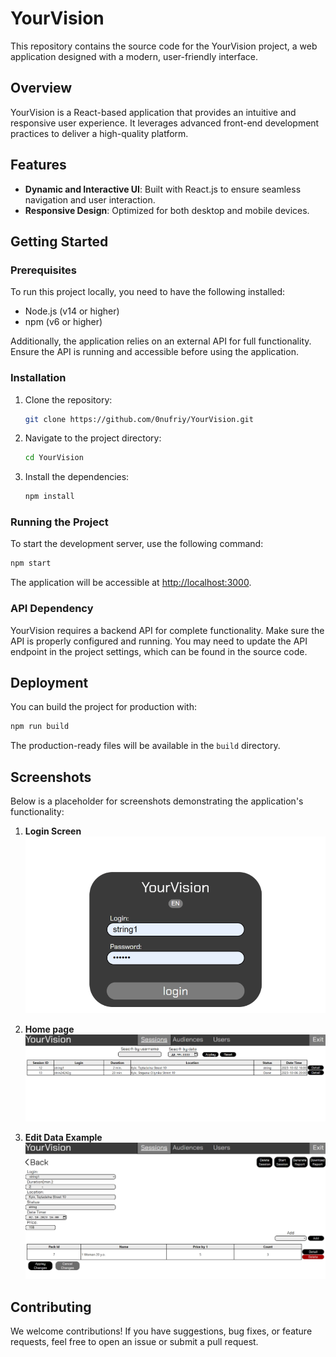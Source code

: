 # YourVision

This repository contains the source code for the YourVision project, a web application designed with a modern, user-friendly interface.

## Overview

YourVision is a React-based application that provides an intuitive and responsive user experience. It leverages advanced front-end development practices to deliver a high-quality platform.

## Features

- **Dynamic and Interactive UI**: Built with React.js to ensure seamless navigation and user interaction.
- **Responsive Design**: Optimized for both desktop and mobile devices.

## Getting Started

### Prerequisites

To run this project locally, you need to have the following installed:

- Node.js (v14 or higher)
- npm (v6 or higher)

Additionally, the application relies on an external API for full functionality. Ensure the API is running and accessible before using the application.

### Installation

1. Clone the repository:
   ```bash
   git clone https://github.com/0nufriy/YourVision.git
   ```

2. Navigate to the project directory:
   ```bash
   cd YourVision
   ```

3. Install the dependencies:
   ```bash
   npm install
   ```

### Running the Project

To start the development server, use the following command:

```bash
npm start
```

The application will be accessible at [http://localhost:3000](http://localhost:3000).

### API Dependency

YourVision requires a backend API for complete functionality. Make sure the API is properly configured and running. You may need to update the API endpoint in the project settings, which can be found in the source code.

## Deployment

You can build the project for production with:

```bash
npm run build
```

The production-ready files will be available in the `build` directory.

## Screenshots

Below is a placeholder for screenshots demonstrating the application's functionality:

1. **Login Screen**
   ![Home Page](https://github.com/0nufriy/YourVision/raw/image/login.png)

2. **Home page**
   ![Feature Example](https://github.com/0nufriy/YourVision/raw/image/homeScreen.png)

3. **Edit Data Example**
   ![Mobile View](https://github.com/0nufriy/YourVision/raw/image/edit.png)



## Contributing

We welcome contributions! If you have suggestions, bug fixes, or feature requests, feel free to open an issue or submit a pull request.
